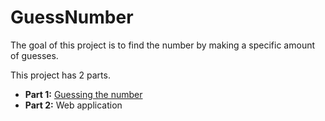 # GuessNumber

The goal of this project is to find the number by making a specific amount of guesses.

This project has 2 parts.

* **Part 1:**  [Guessing the number](https://github.com/ozlembasabakar/GuessNumber/tree/main/Part%201)
* **Part 2:**  Web application
